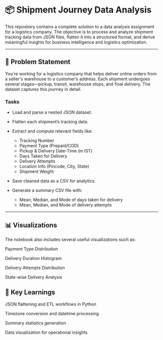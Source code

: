 # 📦 Shipment Journey Data Analysis

This repository contains a complete solution to a data analysis assignment for a logistics company. The objective is to process and analyze shipment tracking data from JSON files, flatten it into a structured format, and derive meaningful insights for business intelligence and logistics optimization.

---

## 🧠 Problem Statement

You're working for a logistics company that helps deliver online orders from a seller's warehouse to a customer’s address. Each shipment undergoes several stages—pickup, transit, warehouse stops, and final delivery. The dataset captures this journey in detail.

### Tasks

- Load and parse a nested JSON dataset.
- Flatten each shipment’s tracking data.
- Extract and compute relevant fields like:
  - Tracking Number
  - Payment Type (Prepaid/COD)
  - Pickup & Delivery Date-Time (in IST)
  - Days Taken for Delivery
  - Delivery Attempts
  - Location Info (Pincode, City, State)
  - Shipment Weight

- Save cleaned data as a CSV for analytics.
- Generate a summary CSV file with:
  - Mean, Median, and Mode of days taken for delivery
  - Mean, Median, and Mode of delivery attempts

---



## 📊 Visualizations
The notebook also includes several useful visualizations such as:

Payment Type Distribution

Delivery Duration Histogram

Delivery Attempts Distribution

State-wise Delivery Analysis

## 📌 Key Learnings
JSON flattening and ETL workflows in Python

Timezone conversion and datetime processing

Summary statistics generation

Data visualization for operational insights

